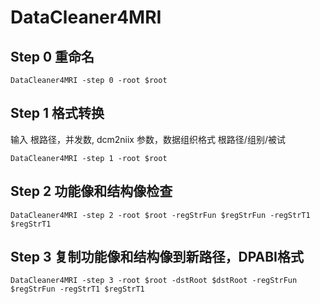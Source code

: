 # DataCleaner4MRI

## Step 0 重命名
```
DataCleaner4MRI -step 0 -root $root
```
## Step 1 格式转换
输入 根路径，并发数, dcm2niix 参数，数据组织格式 根路径/组别/被试
```
DataCleaner4MRI -step 1 -root $root
```
## Step 2 功能像和结构像检查
```
DataCleaner4MRI -step 2 -root $root -regStrFun $regStrFun -regStrT1 $regStrT1
```
## Step 3 复制功能像和结构像到新路径，DPABI格式
```
DataCleaner4MRI -step 3 -root $root -dstRoot $dstRoot -regStrFun $regStrFun -regStrT1 $regStrT1
```